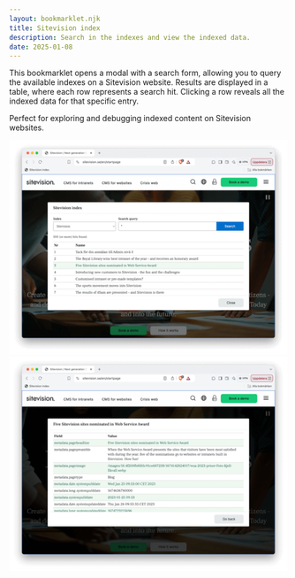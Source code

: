 ```yaml
---
layout: bookmarklet.njk
title: Sitevision index
description: Search in the indexes and view the indexed data.
date: 2025-01-08
---
```


This bookmarklet opens a modal with a search form, allowing you to query the available indexes on a Sitevision website. Results are displayed in a table, where each row represents a search hit. Clicking a row reveals all the indexed data for that specific entry.

Perfect for exploring and debugging indexed content on Sitevision websites.

<div class="overlap-images">
  <img src="/sitevision-index/sitevision-index-1.png" alt="Screenshot with the bookmarklet's modal in view." />
  <img src="/sitevision-index/sitevision-index-2.png" alt="Screenshot with indexed data for a search hit." />
</div>
